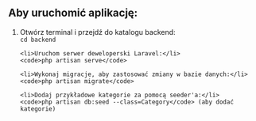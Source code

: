 <h2>Aby uruchomić aplikację:</h2>
<ol>
    <li>Otwórz terminal i przejdź do katalogu backend:</li>
    <code>cd backend</code>

    <li>Uruchom serwer deweloperski Laravel:</li>
    <code>php artisan serve</code>

    <li>Wykonaj migracje, aby zastosować zmiany w bazie danych:</li>
    <code>php artisan migrate</code>

    <li>Dodaj przykładowe kategorie za pomocą seeder'a:</li>
    <code>php artisan db:seed --class=Category</code> (aby dodać kategorie)
</ol>